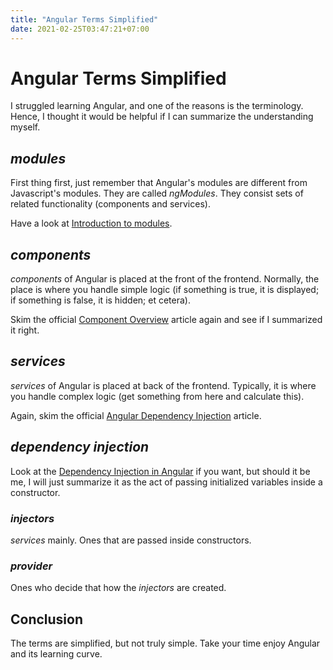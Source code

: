 ```yaml
---
title: "Angular Terms Simplified"
date: 2021-02-25T03:47:21+07:00
---
```


# Angular Terms Simplified

I struggled learning Angular, and one of the reasons is the terminology. Hence,
I thought it would be helpful if I can summarize the understanding myself.

## *modules*

First thing first, just remember that Angular's modules are different from
Javascript's modules. They are called *ngModules*. They consist sets of related
functionality (components and services).

Have a look at [Introduction to modules](https://angular.io/guide/architecture-modules#ngmodules-and-javascript-modules).

## *components*

*components* of Angular is placed at the front of the frontend. Normally, the
place is where you handle simple logic (if something is true, it is displayed;
if something is false, it is hidden; et cetera).

Skim the official [Component Overview](https://angular.io/guide/component-overview) article
again and see if I summarized it right. 

## *services*

*services* of Angular is placed at back of the frontend. Typically, it is where
you handle complex logic (get something from here and calculate this).

Again, skim the official [Angular Dependency Injection](https://angular.io/guide/dependency-injection) article.

## *dependency injection*

Look at the [Dependency Injection in Angular](https://angular.io/guide/dependency-injection)
if you want, but should it be me, I will just summarize it as the act of passing 
initialized variables inside a constructor.

### *injectors*

*services* mainly. Ones that are passed inside constructors.

### *provider*

Ones who decide that how the *injectors* are created.

## Conclusion

The terms are simplified, but not truly simple. Take your time enjoy Angular and
its learning curve.
